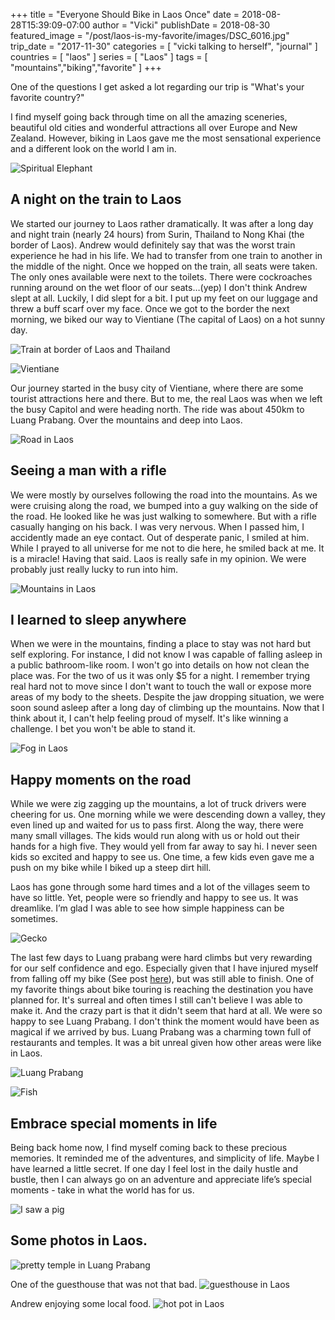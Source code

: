 +++
title = "Everyone Should Bike in Laos Once"
date = 2018-08-28T15:39:09-07:00
author = "Vicki"
publishDate = 2018-08-30
featured_image = "/post/laos-is-my-favorite/images/DSC_6016.jpg"
trip_date = "2017-11-30"
categories = [ "vicki talking to herself", "journal" ]
countries = [ "laos" ]
series = [ "Laos" ]
tags = [ "mountains","biking","favorite" ]
+++

One of the questions I get asked a lot regarding our trip is "What's your favorite country?"<!--more-->

I find myself going back through time on all the amazing sceneries, beautiful old cities and wonderful attractions all over Europe and New Zealand. However, biking in Laos gave me the most sensational experience and a different look on the world I am in.

![Spiritual Elephant](images/DSC_6016.jpg)

## A night on the train to Laos
We started our journey to Laos rather dramatically. It was after a long day and night train (nearly 24 hours) from Surin, Thailand to Nong Khai (the border of Laos). Andrew would definitely say that was the worst train experience he had in his life. We had to transfer from one train to another in the middle of the night. Once we hopped on the train, all seats were taken. The only ones available were next to the toilets. There were cockroaches running around on the wet floor of our seats…(yep) I don't think Andrew slept at all. Luckily, I did slept for a bit. I put up my feet on our luggage and threw a buff scarf over my face. Once we got to the border the next morning, we biked our way to Vientiane (The capital of Laos) on a hot sunny day. 

![Train at border of Laos and Thailand](images/IMG_4947.JPG)

![Vientiane](images/DSC_5670.jpg)

Our journey started in the busy city of Vientiane, where there are some tourist attractions here and there. But to me, the real Laos was when we left the busy Capitol and were heading north. The ride was about 450km to Luang Prabang. Over the mountains and deep into Laos.

![Road in Laos](images/IMG_5045.JPG)

## Seeing a man with a rifle
We were mostly by ourselves following the road into the mountains. As we were cruising along the road, we bumped into a guy walking on the side of the road. He looked like he was just walking to somewhere. But with a rifle casually hanging on his back. I was very nervous. When I passed him, I accidently made an eye contact. Out of desperate panic, I smiled at him. While I prayed to all universe for me not to die here, he smiled back at me. It is a miracle! Having that said. Laos is really safe in my opinion. We were probably just really lucky to run into him.

![Mountains in Laos](images/IMG_5193.JPG)

## I learned to sleep anywhere
When we were in the mountains, finding a place to stay was not hard but self exploring. For instance, I did not know I was capable of falling asleep in a public bathroom-like room. I won't go into details on how not clean the place was. For the two of us it was only $5 for a night. I remember trying real hard not to move since I don't want to touch the wall or expose more areas of my body to the sheets. Despite the jaw dropping situation, we were soon sound asleep after a long day of climbing up the mountains. Now that I think about it, I can't help feeling proud of myself. It's like winning a challenge. I bet you won't be able to stand it.

![Fog in Laos](images/IMG_5219.JPG)

## Happy moments on the road
While we were zig zagging up the mountains, a lot of truck drivers were cheering for us. One morning while we were descending down a valley, they even lined up and waited for us to pass first. Along the way, there were many small villages. The kids would run along with us or hold out their hands for a high five. They would yell from far away to say hi. I never seen kids so excited and happy to see us. One time, a few kids even gave me a push on my bike while I biked up a steep dirt hill.

Laos has gone through some hard times and a lot of the villages seem to have so little. Yet, people were so friendly and happy to see us. It was dreamlike. I’m glad I was able to see how simple happiness can be sometimes.

![Gecko](images/IMG_5420.JPG)

The last few days to Luang prabang were hard climbs but very rewarding for our self confidence and ego. Especially given that I have injured myself from falling off my bike (See post <a href="/post/the-day-i-crashed-my-bike">here</a>), but was still able to finish. One of my favorite things about bike touring is reaching the destination you have planned for. It's surreal and often times I still can't believe I was able to make it. And the crazy part is that it didn't seem that hard at all. We were so happy to see Luang Prabang. I don't think the moment would have been as magical if we arrived by bus. Luang Prabang was a charming town full of restaurants and temples. It was a bit unreal given how other areas were like in Laos.

![Luang Prabang](images/IMG_5380.JPG)

![Fish](images/IMG_5178.JPG)

## Embrace special moments in life
Being back home now, I find myself coming back to these precious memories. It reminded me of the adventures, and simplicity of life. Maybe I have learned a little secret. If one day I feel lost in the daily hustle and bustle, then I can always go on an adventure and appreciate life’s special moments - take in what the world has for us. 

![I saw a pig](images/IMG_5275.jpg)

## Some photos in Laos.

![pretty temple in Luang Prabang](images/IMG_5414.JPG)

One of the guesthouse that was not that bad.
![guesthouse in Laos](images/IMG_5323.JPG)

Andrew enjoying some local food.
![hot pot in Laos](images/IMG_5029.JPG)
